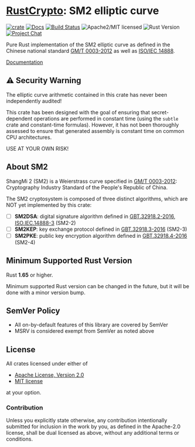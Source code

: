 # [RustCrypto]: SM2 elliptic curve

[![crate][crate-image]][crate-link]
[![Docs][docs-image]][docs-link]
[![Build Status][build-image]][build-link]
![Apache2/MIT licensed][license-image]
![Rust Version][rustc-image]
[![Project Chat][chat-image]][chat-link]

Pure Rust implementation of the SM2 elliptic curve as defined in the Chinese
national standard [GM/T 0003-2012] as well as [ISO/IEC 14888].

[Documentation][docs-link]

## ⚠️ Security Warning

The elliptic curve arithmetic contained in this crate has never been
independently audited!

This crate has been designed with the goal of ensuring that secret-dependent
operations are performed in constant time (using the `subtle` crate and
constant-time formulas). However, it has not been thoroughly assessed to ensure
that generated assembly is constant time on common CPU architectures.

USE AT YOUR OWN RISK!

## About SM2

ShangMi 2 (SM2) is a Weierstrass curve specified in [GM/T 0003-2012]:
Cryptography Industry Standard of the People's Republic of China.

The SM2 cryptosystem is composed of three distinct algorithms, which are NOT
yet implemented by this crate:

- [ ] **SM2DSA**: digital signature algorithm defined in [GBT.32918.2-2016], [ISO.IEC.14888-3] (SM2-2)
- [ ] **SM2KEP**: key exchange protocol defined in [GBT.32918.3-2016] (SM2-3)
- [ ] **SM2PKE**: public key encryption algorithm defined in [GBT.32918.4-2016] (SM2-4)

## Minimum Supported Rust Version

Rust **1.65** or higher.

Minimum supported Rust version can be changed in the future, but it will be
done with a minor version bump.

## SemVer Policy

- All on-by-default features of this library are covered by SemVer
- MSRV is considered exempt from SemVer as noted above

## License

All crates licensed under either of

 * [Apache License, Version 2.0](http://www.apache.org/licenses/LICENSE-2.0)
 * [MIT license](http://opensource.org/licenses/MIT)

at your option.

### Contribution

Unless you explicitly state otherwise, any contribution intentionally submitted
for inclusion in the work by you, as defined in the Apache-2.0 license, shall be
dual licensed as above, without any additional terms or conditions.

[//]: # (badges)

[crate-image]: https://buildstats.info/crate/sm2
[crate-link]: https://crates.io/crates/sm2
[docs-image]: https://docs.rs/sm2/badge.svg
[docs-link]: https://docs.rs/sm2/
[build-image]: https://github.com/RustCrypto/elliptic-curves/actions/workflows/sm2.yml/badge.svg
[build-link]: https://github.com/RustCrypto/elliptic-curves/actions/workflows/sm2.yml
[license-image]: https://img.shields.io/badge/license-Apache2.0/MIT-blue.svg
[rustc-image]: https://img.shields.io/badge/rustc-1.65+-blue.svg
[chat-image]: https://img.shields.io/badge/zulip-join_chat-blue.svg
[chat-link]: https://rustcrypto.zulipchat.com/#narrow/stream/260040-elliptic-curves

[//]: # (links)

[RustCrypto]: https://github.com/rustcrypto/
[GM/T 0003-2012]: https://www.chinesestandard.net/PDF.aspx/GMT0003.4-2012
[GBT.32918.2-2016]: https://www.chinesestandard.net/PDF.aspx/GBT32918.2-2016
[GBT.32918.3-2016]: https://www.chinesestandard.net/PDF.aspx/GBT32918.3-2016
[GBT.32918.4-2016]: https://www.chinesestandard.net/PDF.aspx/GBT32918.4-2016
[ISO/IEC 14888]: https://www.iso.org/standard/76382.html
[ISO.IEC.14888-3]: https://www.iso.org/standard/76382.html
